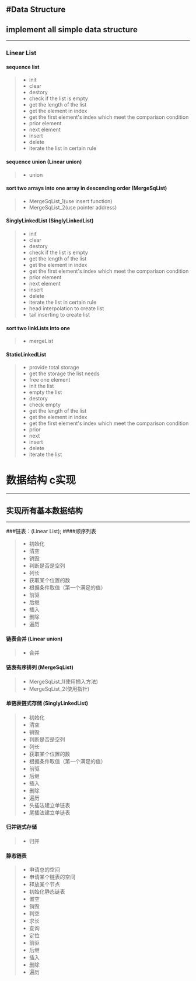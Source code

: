 
#Data Structure
--------
implement all simple data structure
--
----
### Linear List
#### sequence list
> * init
> * clear
> * destory
> * check if the list is empty
> * get the length of the list
> * get the element in index
> * get the first element's index which meet the comparison condition
> * prior element
> * next element
> * insert
> * delete
> * iterate the list in certain rule

#### sequence union (Linear union)
> * union

#### sort two arrays into one array in descending order (MergeSqList)
> * MergeSqList_1(use insert function)
> * MergeSqList_2(use pointer address)

#### SinglyLinkedList (SinglyLinkedList)
> * init
> * clear
> * destory
> * check if the list is empty
> * get the length of the list
> * get the element in index
> * get the first element's index which meet the comparison condition
> * prior element
> * next element
> * insert
> * delete
> * iterate the list in certain rule
> * head interpolation to create list
> * tail inserting to create list

#### sort two linkLists into one
> * mergeList

#### StaticLinkedList
> * provide total storage
> * get the storage the list needs
> * free one element
> * init the list
> * empty the list
> * destory
> * check empty
> * get the length of the list
> * get the element in index
> * get the first element's index which meet the comparison condition
> * prior
> * next
> * insert
> * delete
> * iterate the list

# 数据结构 c实现

------
实现所有基本数据结构
--
----
###链表：(Linear List);
####顺序列表
> * 初始化
> * 清空
> * 销毁
> * 判断是否是空列
> * 列长
> * 获取某个位置的数
> * 根据条件取值（第一个满足的值）
> * 前驱
> * 后继
> * 插入
> * 删除
> * 遍历

#### 链表合并 (Linear union)
> * 合并

#### 链表有序排列 (MergeSqList)
> * MergeSqList_1(使用插入方法)
> * MergeSqList_2(使用指针)

#### 单链表链式存储 (SinglyLinkedList)
> * 初始化
> * 清空
> * 销毁
> * 判断是否是空列
> * 列长
> * 获取某个位置的数
> * 根据条件取值（第一个满足的值）
> * 前驱
> * 后继
> * 插入
> * 删除
> * 遍历
> * 头插法建立单链表
> * 尾插法建立单链表

#### 归并链式存储
> * 归并

#### 静态链表
> * 申请总的空间
> * 申请某个链表的空间
> * 释放某个节点
> * 初始化静态链表
> * 置空
> * 销毁
> * 判空
> * 求长
> * 查询
> * 定位
> * 前驱
> * 后继
> * 插入
> * 删除
> * 遍历